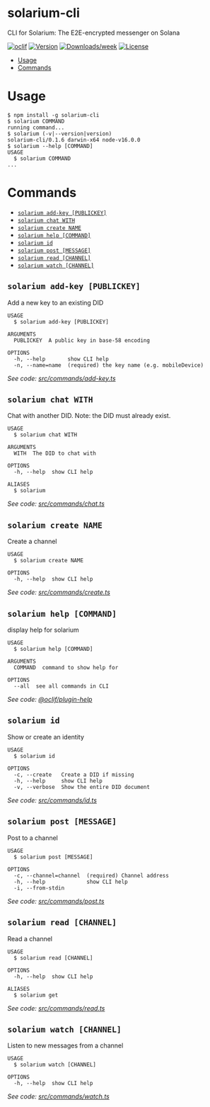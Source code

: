 solarium-cli
============

CLI for Solarium: The E2E-encrypted messenger on Solana

[![oclif](https://img.shields.io/badge/cli-oclif-brightgreen.svg)](https://oclif.io)
[![Version](https://img.shields.io/npm/v/solarium-cli.svg)](https://npmjs.org/package/solarium-cli)
[![Downloads/week](https://img.shields.io/npm/dw/solarium-cli.svg)](https://npmjs.org/package/solarium-cli)
[![License](https://img.shields.io/npm/l/solarium-cli.svg)](https://github.com/dankelleher/solarium/blob/master/package.json)

<!-- toc -->
* [Usage](#usage)
* [Commands](#commands)
<!-- tocstop -->
# Usage
<!-- usage -->
```sh-session
$ npm install -g solarium-cli
$ solarium COMMAND
running command...
$ solarium (-v|--version|version)
solarium-cli/0.1.6 darwin-x64 node-v16.0.0
$ solarium --help [COMMAND]
USAGE
  $ solarium COMMAND
...
```
<!-- usagestop -->
# Commands
<!-- commands -->
* [`solarium add-key [PUBLICKEY]`](#solarium-add-key-publickey)
* [`solarium chat WITH`](#solarium-chat-with)
* [`solarium create NAME`](#solarium-create-name)
* [`solarium help [COMMAND]`](#solarium-help-command)
* [`solarium id`](#solarium-id)
* [`solarium post [MESSAGE]`](#solarium-post-message)
* [`solarium read [CHANNEL]`](#solarium-read-channel)
* [`solarium watch [CHANNEL]`](#solarium-watch-channel)

## `solarium add-key [PUBLICKEY]`

Add a new key to an existing DID

```
USAGE
  $ solarium add-key [PUBLICKEY]

ARGUMENTS
  PUBLICKEY  A public key in base-58 encoding

OPTIONS
  -h, --help       show CLI help
  -n, --name=name  (required) the key name (e.g. mobileDevice)
```

_See code: [src/commands/add-key.ts](https://github.com/dankelleher/solarium/blob/v0.1.6/src/commands/add-key.ts)_

## `solarium chat WITH`

Chat with another DID. Note: the DID must already exist.

```
USAGE
  $ solarium chat WITH

ARGUMENTS
  WITH  The DID to chat with

OPTIONS
  -h, --help  show CLI help

ALIASES
  $ solarium
```

_See code: [src/commands/chat.ts](https://github.com/dankelleher/solarium/blob/v0.1.6/src/commands/chat.ts)_

## `solarium create NAME`

Create a channel

```
USAGE
  $ solarium create NAME

OPTIONS
  -h, --help  show CLI help
```

_See code: [src/commands/create.ts](https://github.com/dankelleher/solarium/blob/v0.1.6/src/commands/create.ts)_

## `solarium help [COMMAND]`

display help for solarium

```
USAGE
  $ solarium help [COMMAND]

ARGUMENTS
  COMMAND  command to show help for

OPTIONS
  --all  see all commands in CLI
```

_See code: [@oclif/plugin-help](https://github.com/oclif/plugin-help/blob/v3.2.2/src/commands/help.ts)_

## `solarium id`

Show or create an identity

```
USAGE
  $ solarium id

OPTIONS
  -c, --create   Create a DID if missing
  -h, --help     show CLI help
  -v, --verbose  Show the entire DID document
```

_See code: [src/commands/id.ts](https://github.com/dankelleher/solarium/blob/v0.1.6/src/commands/id.ts)_

## `solarium post [MESSAGE]`

Post to a channel

```
USAGE
  $ solarium post [MESSAGE]

OPTIONS
  -c, --channel=channel  (required) Channel address
  -h, --help             show CLI help
  -i, --from-stdin
```

_See code: [src/commands/post.ts](https://github.com/dankelleher/solarium/blob/v0.1.6/src/commands/post.ts)_

## `solarium read [CHANNEL]`

Read a channel

```
USAGE
  $ solarium read [CHANNEL]

OPTIONS
  -h, --help  show CLI help

ALIASES
  $ solarium get
```

_See code: [src/commands/read.ts](https://github.com/dankelleher/solarium/blob/v0.1.6/src/commands/read.ts)_

## `solarium watch [CHANNEL]`

Listen to new messages from a channel

```
USAGE
  $ solarium watch [CHANNEL]

OPTIONS
  -h, --help  show CLI help
```

_See code: [src/commands/watch.ts](https://github.com/dankelleher/solarium/blob/v0.1.6/src/commands/watch.ts)_
<!-- commandsstop -->
